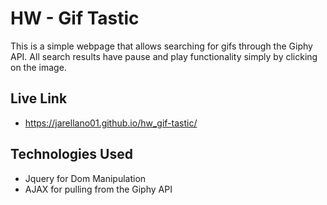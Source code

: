 # HW - Gif Tastic
This is a simple webpage that allows searching for gifs through the Giphy API. All search results have pause and play functionality simply by clicking on the image.

## Live Link
 - https://jarellano01.github.io/hw_gif-tastic/

## Technologies Used
- Jquery for Dom Manipulation
- AJAX for pulling from the Giphy API

